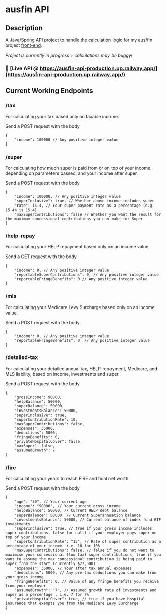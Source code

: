 # ausfin API

## Description

A Java/Spring API project to handle the calculation logic for my aus/fin project [front-end](https://github.com/austnly/ausfin).

_Project is currently in progress + calculations may be buggy!_

### 🚀 [Live API @ https://ausfin-api-production.up.railway.app/](https://ausfin-api-production.up.railway.app/)

## Current Working Endpoints

### /tax

For calculating your tax based only on taxable income.

Send a POST request with the body

```
{
    "income": 100000 // Any positive integer value
}
```

### /super

For calculating how much super is paid from or on top of your income, depending on parameters passed, and your income after super.

Send a POST request with the body

```
{
    "income": 100000, // Any positive integer value
    "superInclusive": true, // Whether above income includes super
    "rate": 15.4, // Your super payment rate as a percentage (e.g. 15.4% is 15.4)
    "maxSuperContributions": false // Whether you want the result for the maximum concessional contributions you can make for Super
}
```

### /help-repay

For calculating your HELP repayment based only on an income value.

Send a GET request with the body

```
{
    "income": 0, // Any positive integer value
    "reportableSuperContributions": 0, // Any positive integer value
    "reportableFringeBenefits": 0 // Any positive integer value
}
```

### /mls

For calculating your Medicare Levy Surcharge based only on an income value.

Send a POST request with the body

```
{
    "income": 0, // Any positive integer value
    "reportableFringeBenefits": 0  // Any positive integer value
}
```

### /detailed-tax

For calculating your detailed annual tax, HELP-repayment, Medicare, and MLS liability, based on income, investments and super.

Send a POST request with the body

```
{
    "grossIncome": 90000,
    "helpBalance": 50000,
    "superBalance": 50000,
    "investmentsBalance": 50000,
    "superInclusive": true,
    "superContributionRate": 10,
    "maxSuperContributions": false,
    "expenses": 35000,
    "deductions": 5000,
    "fringeBenefits": 0,
    "privateHospitalCover": false,
    "maxSuper": false,
    "assumedGrowth": 7
}
```

### /fire

For calculating your years to reach FIRE and final net worth.

Send a POST request with the body

```
{
    "age": "30", // Your current age
    "income": "90000", // Your current gross income
    "helpBalance": 50000, // Current HELP debt balance
    "superBalance": 50000, // Current Superannuation balance
    "investmentsBalance": 50000, // Current balance of index fund ETF investments
    "superInclusive": true, // true if your gross income includes super contributions, false (or null) if your employer pays super on top of your income
    "superContributionRate": "15", // Rate of super contribution as a percentage of your income, i.e. 10 for 10%
    "maxSuperContributions": false, // false if you do not want to maximise your concessional (low tax) super contributions, true if you want to assume the max concessional contribution is being paid to super from the start (currently $27,500)
    "expenses": 35000, // Your after tax annual expenses
    "deductions": 5000, // Any pre-tax deductions you can make from your gross income
    "fringeBenefits": 0, // Value of any fringe benefits you receive from your employer
    "assumedGrowth": "7", // Assumed growth rate of investments and super as a percentage , i.e. 7 for 7%
    "privateHospitalCover": true, // true if you have Hospital insurance that exempts you from the Medicare Levy Surcharge
}
```
